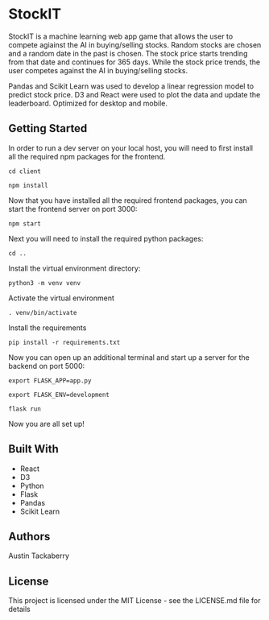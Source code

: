 # StockIT

StockIT is a machine learning web app game that allows the user to compete agiainst the AI in buying/selling stocks. Random stocks are chosen and a random date in the past is chosen. The stock price starts trending from that date and continues for 365 days. While the stock price trends, the user competes against the AI in buying/selling stocks.

Pandas and Scikit Learn was used to develop a linear regression model to predict stock price. D3 and React were used to plot the data and update the leaderboard. Optimized for desktop and mobile.

## Getting Started

In order to run a dev server on your local host, you will need to first install all the required npm packages for the frontend.

`cd client`

`npm install`

Now that you have installed all the required frontend packages, you can start the frontend server on port 3000:

`npm start`

Next you will need to install the required python packages:

`cd ..`

Install the virtual environment directory:

`python3 -m venv venv`

Activate the virtual environment

`. venv/bin/activate`

Install the requirements

`pip install -r requirements.txt`

Now you can open up an additional terminal and start up a server for the backend on port 5000:

`export FLASK_APP=app.py`

`export FLASK_ENV=development`

`flask run`

Now you are all set up!

## Built With

* React
* D3
* Python
* Flask
* Pandas
* Scikit Learn

## Authors

Austin Tackaberry

## License

This project is licensed under the MIT License - see the LICENSE.md file for details
